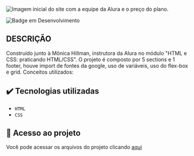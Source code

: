 ![Imagem inicial do site com a equipe da Alura e o preço do plano.](https://user-images.githubusercontent.com/60361061/194969663-b69f50f7-1bcb-403d-b093-2e81bcd94676.png)

![Badge em Desenvolvimento](http://img.shields.io/static/v1?label=STATUS&message=FINALIZADO&color=GREEN&style=for-the-badge)

## DESCRIÇÃO
Construído junto à Mônica Hillman, instrutora da Alura no módulo "HTML e CSS: praticando HTML/CSS".
O projeto é composto por 5 sections e 1 footer, houve import de fontes da google, uso de variáveis, uso do flex-box e grid.
Conceitos utilizados:

## ✔️ Tecnologias utilizadas

- ``HTML``
- ``CSS``

## 📁 Acesso ao projeto
Você pode acessar os arquivos do projeto clicando [aqui](https://github.com/EdesioGoncalves/aluraplus/src)
